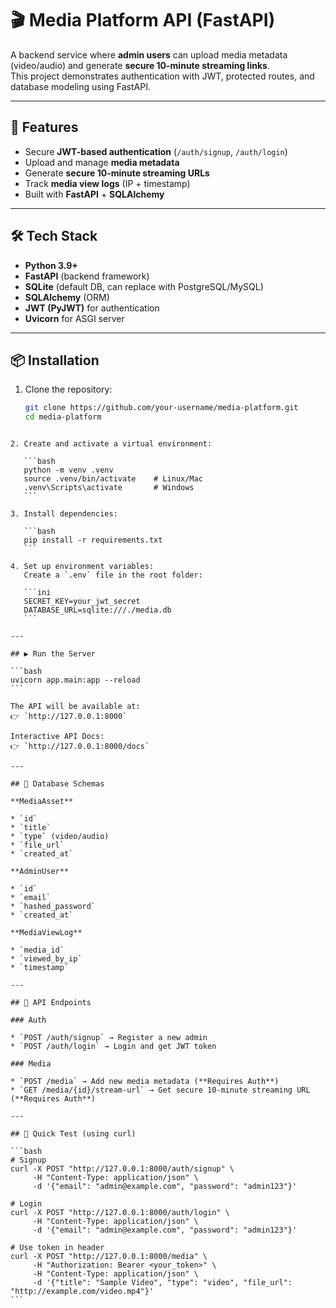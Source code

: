 
# 🎬 Media Platform API (FastAPI)

A backend service where **admin users** can upload media metadata (video/audio) and generate **secure 10-minute streaming links**.  
This project demonstrates authentication with JWT, protected routes, and database modeling using FastAPI.

---

## 🚀 Features
- Secure **JWT-based authentication** (`/auth/signup`, `/auth/login`)
- Upload and manage **media metadata**
- Generate **secure 10-minute streaming URLs**
- Track **media view logs** (IP + timestamp)
- Built with **FastAPI** + **SQLAlchemy**

---

## 🛠️ Tech Stack
- **Python 3.9+**
- **FastAPI** (backend framework)
- **SQLite** (default DB, can replace with PostgreSQL/MySQL)
- **SQLAlchemy** (ORM)
- **JWT (PyJWT)** for authentication
- **Uvicorn** for ASGI server

---

## 📦 Installation

1. Clone the repository:
   ```bash
   git clone https://github.com/your-username/media-platform.git
   cd media-platform
````

2. Create and activate a virtual environment:

   ```bash
   python -m venv .venv
   source .venv/bin/activate    # Linux/Mac
   .venv\Scripts\activate       # Windows
   ```

3. Install dependencies:

   ```bash
   pip install -r requirements.txt
   ```

4. Set up environment variables:
   Create a `.env` file in the root folder:

   ```ini
   SECRET_KEY=your_jwt_secret
   DATABASE_URL=sqlite:///./media.db
   ```

---

## ▶️ Run the Server

```bash
uvicorn app.main:app --reload
```

The API will be available at:
👉 `http://127.0.0.1:8000`

Interactive API Docs:
👉 `http://127.0.0.1:8000/docs`

---

## 📂 Database Schemas

**MediaAsset**

* `id`
* `title`
* `type` (video/audio)
* `file_url`
* `created_at`

**AdminUser**

* `id`
* `email`
* `hashed_password`
* `created_at`

**MediaViewLog**

* `media_id`
* `viewed_by_ip`
* `timestamp`

---

## 🔑 API Endpoints

### Auth

* `POST /auth/signup` → Register a new admin
* `POST /auth/login` → Login and get JWT token

### Media

* `POST /media` → Add new media metadata (**Requires Auth**)
* `GET /media/{id}/stream-url` → Get secure 10-minute streaming URL (**Requires Auth**)

---

## 🧪 Quick Test (using curl)

```bash
# Signup
curl -X POST "http://127.0.0.1:8000/auth/signup" \
     -H "Content-Type: application/json" \
     -d '{"email": "admin@example.com", "password": "admin123"}'

# Login
curl -X POST "http://127.0.0.1:8000/auth/login" \
     -H "Content-Type: application/json" \
     -d '{"email": "admin@example.com", "password": "admin123"}'

# Use token in header
curl -X POST "http://127.0.0.1:8000/media" \
     -H "Authorization: Bearer <your_token>" \
     -H "Content-Type: application/json" \
     -d '{"title": "Sample Video", "type": "video", "file_url": "http://example.com/video.mp4"}'
```
